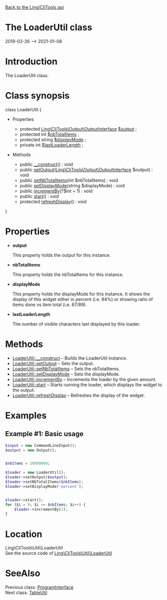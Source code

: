 [Back to the Ling/CliTools api](https://github.com/lingtalfi/CliTools/blob/master/doc/api/Ling/CliTools.md)



The LoaderUtil class
================
2019-02-26 --> 2021-01-08






Introduction
============

The LoaderUtil class.



Class synopsis
==============


class <span class="pl-k">LoaderUtil</span>  {

- Properties
    - protected [Ling\CliTools\Output\OutputInterface](https://github.com/lingtalfi/CliTools/blob/master/doc/api/Ling/CliTools/Output/OutputInterface.md) [$output](#property-output) ;
    - protected int [$nbTotalItems](#property-nbTotalItems) ;
    - protected string [$displayMode](#property-displayMode) ;
    - private int [$lastLoaderLength](#property-lastLoaderLength) ;

- Methods
    - public [__construct](https://github.com/lingtalfi/CliTools/blob/master/doc/api/Ling/CliTools/Util/LoaderUtil/__construct.md)() : void
    - public [setOutput](https://github.com/lingtalfi/CliTools/blob/master/doc/api/Ling/CliTools/Util/LoaderUtil/setOutput.md)([Ling\CliTools\Output\OutputInterface](https://github.com/lingtalfi/CliTools/blob/master/doc/api/Ling/CliTools/Output/OutputInterface.md) $output) : void
    - public [setNbTotalItems](https://github.com/lingtalfi/CliTools/blob/master/doc/api/Ling/CliTools/Util/LoaderUtil/setNbTotalItems.md)(int $nbTotalItems) : void
    - public [setDisplayMode](https://github.com/lingtalfi/CliTools/blob/master/doc/api/Ling/CliTools/Util/LoaderUtil/setDisplayMode.md)(string $displayMode) : void
    - public [incrementBy](https://github.com/lingtalfi/CliTools/blob/master/doc/api/Ling/CliTools/Util/LoaderUtil/incrementBy.md)(?$int = 1) : void
    - public [start](https://github.com/lingtalfi/CliTools/blob/master/doc/api/Ling/CliTools/Util/LoaderUtil/start.md)() : void
    - protected [refreshDisplay](https://github.com/lingtalfi/CliTools/blob/master/doc/api/Ling/CliTools/Util/LoaderUtil/refreshDisplay.md)() : void

}




Properties
=============

- <span id="property-output"><b>output</b></span>

    This property holds the output for this instance.
    
    

- <span id="property-nbTotalItems"><b>nbTotalItems</b></span>

    This property holds the nbTotalItems for this instance.
    
    

- <span id="property-displayMode"><b>displayMode</b></span>

    This property holds the displayMode for this instance.
    It shows the display of this widget either in percent (i.e. 94%) or showing ratio of items done vs item total (i.e. 67/89).
    
    

- <span id="property-lastLoaderLength"><b>lastLoaderLength</b></span>

    The number of visible characters last displayed by this loader.
    
    



Methods
==============

- [LoaderUtil::__construct](https://github.com/lingtalfi/CliTools/blob/master/doc/api/Ling/CliTools/Util/LoaderUtil/__construct.md) &ndash; Builds the LoaderUtil instance.
- [LoaderUtil::setOutput](https://github.com/lingtalfi/CliTools/blob/master/doc/api/Ling/CliTools/Util/LoaderUtil/setOutput.md) &ndash; Sets the output.
- [LoaderUtil::setNbTotalItems](https://github.com/lingtalfi/CliTools/blob/master/doc/api/Ling/CliTools/Util/LoaderUtil/setNbTotalItems.md) &ndash; Sets the nbTotalItems.
- [LoaderUtil::setDisplayMode](https://github.com/lingtalfi/CliTools/blob/master/doc/api/Ling/CliTools/Util/LoaderUtil/setDisplayMode.md) &ndash; Sets the displayMode.
- [LoaderUtil::incrementBy](https://github.com/lingtalfi/CliTools/blob/master/doc/api/Ling/CliTools/Util/LoaderUtil/incrementBy.md) &ndash; Increments the loader by the given amount.
- [LoaderUtil::start](https://github.com/lingtalfi/CliTools/blob/master/doc/api/Ling/CliTools/Util/LoaderUtil/start.md) &ndash; Starts running the loader, which displays the widget to the output.
- [LoaderUtil::refreshDisplay](https://github.com/lingtalfi/CliTools/blob/master/doc/api/Ling/CliTools/Util/LoaderUtil/refreshDisplay.md) &ndash; Refreshes the display of the widget.


Examples
==========

Example #1: Basic usage
---------------



```php
$input = new CommandLineInput();
$output = new Output();


$nbItems = 10000000;

$loader = new LoaderUtil();
$loader->setOutput($output);
$loader->setNbTotalItems($nbItems);
$loader->setDisplayMode('percent');


$loader->start();
for ($i = 0; $i <= $nbItems; $i++) {
    $loader->incrementBy(1);
}

```




Location
=============
Ling\CliTools\Util\LoaderUtil<br>
See the source code of [Ling\CliTools\Util\LoaderUtil](https://github.com/lingtalfi/CliTools/blob/master/Util/LoaderUtil.php)



SeeAlso
==============
Previous class: [ProgramInterface](https://github.com/lingtalfi/CliTools/blob/master/doc/api/Ling/CliTools/Program/ProgramInterface.md)<br>Next class: [TableUtil](https://github.com/lingtalfi/CliTools/blob/master/doc/api/Ling/CliTools/Util/TableUtil.md)<br>
